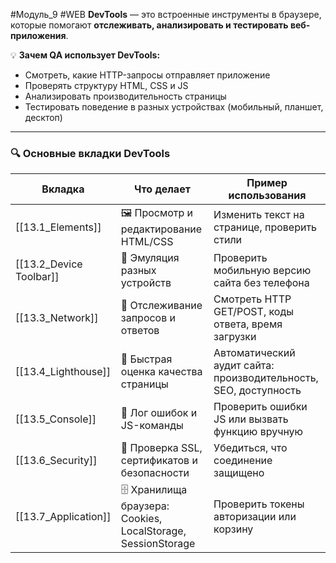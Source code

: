 #Модуль_9 #WEB
**DevTools** — это встроенные инструменты в браузере, которые помогают **отслеживать, анализировать и тестировать веб-приложения**.

💡 **Зачем QA использует DevTools:**

- Смотреть, какие HTTP-запросы отправляет приложение
- Проверять структуру HTML, CSS и JS
- Анализировать производительность страницы
- Тестировать поведение в разных устройствах (мобильный, планшет, десктоп)

---

### 🔍 **Основные вкладки DevTools**

| Вкладка                 | Что делает                                                    | Пример использования                                             |
| ----------------------- | ------------------------------------------------------------- | ---------------------------------------------------------------- |
| [[13.1_Elements]]       | 🖼️ Просмотр и редактирование HTML/CSS                        | Изменить текст на странице, проверить стили                      |
| [[13.2_Device Toolbar]] | 📱 Эмуляция разных устройств                                  | Проверить мобильную версию сайта без телефона                    |
| [[13.3_Network]]        | 📡 Отслеживание запросов и ответов                            | Смотреть HTTP GET/POST, коды ответа, время загрузки              |
| [[13.4_Lighthouse]]     | 🚦 Быстрая оценка качества страницы                           | Автоматический аудит сайта: производительность, SEO, доступность |
| [[13.5_Console]]        | 🐞 Лог ошибок и JS-команды                                    | Проверить ошибки JS или вызвать функцию вручную                  |
| [[13.6_Security]]       | 🔐 Проверка SSL, сертификатов и безопасности                  | Убедиться, что соединение защищено                               |
| [[13.7_Application]]    | 🗄️ Хранилища браузера: Cookies, LocalStorage, SessionStorage | Проверить токены авторизации или корзину                         |
